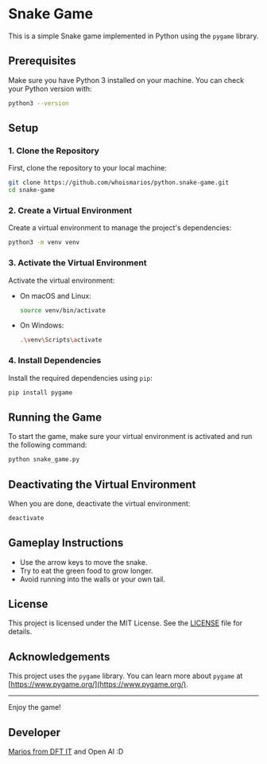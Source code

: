 
# Snake Game

This is a simple Snake game implemented in Python using the `pygame` library.

## Prerequisites

Make sure you have Python 3 installed on your machine. You can check your Python version with:

```sh
python3 --version
```

## Setup

### 1. Clone the Repository

First, clone the repository to your local machine:

```sh
git clone https://github.com/whoismarios/python.snake-game.git
cd snake-game
```

### 2. Create a Virtual Environment

Create a virtual environment to manage the project's dependencies:

```sh
python3 -m venv venv
```

### 3. Activate the Virtual Environment

Activate the virtual environment:

- On macOS and Linux:

    ```sh
    source venv/bin/activate
    ```

- On Windows:

    ```sh
    .\venv\Scripts\activate
    ```

### 4. Install Dependencies

Install the required dependencies using `pip`:

```sh
pip install pygame
```

## Running the Game

To start the game, make sure your virtual environment is activated and run the following command:

```sh
python snake_game.py
```

## Deactivating the Virtual Environment

When you are done, deactivate the virtual environment:

```sh
deactivate
```

## Gameplay Instructions

- Use the arrow keys to move the snake.
- Try to eat the green food to grow longer.
- Avoid running into the walls or your own tail.

## License

This project is licensed under the MIT License. See the [LICENSE](LICENSE) file for details.

## Acknowledgements

This project uses the `pygame` library. You can learn more about `pygame` at [https://www.pygame.org/](https://www.pygame.org/).

---

Enjoy the game!

## Developer
[Marios from DFT IT](https://www.dft-it.com/) and Open AI :D